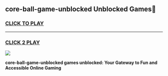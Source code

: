 
## core-ball-game-unblocked Unblocked Games👋
<h3>
<a href="https://news.freeplayer.one?title=core-ball-game-unblocked&ref=16F">CLICK TO PLAY</a></h3>
<hr>

<h3>
<a href="https://news.freeplayer.one?title=core-ball-game-unblocked&ref=16F">CLICK 2 PLAY</a>
  
</h3>

<a href="https://news.freeplayer.one?title=core-ball-game-unblocked&ref=16F/"><img src="https://clearcache.store/games.png"></a>


**core-ball-game-unblocked games unblocked: Your Gateway to Fun and Accessible Online Gaming**
